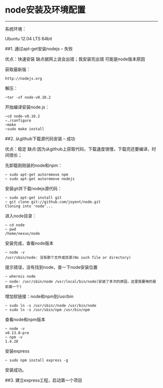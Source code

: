 # node安装及环境配置

------
系统环境：

Ubuntu 12.04 LTS 64bit

##1. 通过apt-get安装nodejs – 失败

优点：快速安装 缺点据网上说会出错；我安装完出错 可能是node版本原因

获取最新版：

    http://nodejs.org
    
解压：

    ~tar -xf node-v0.10.2 
    
开始编译安装node.js：

    ~cd node-v0.10.2
    ~./configure
    ~make
    ~sudo make install 
    
##2. 从github下载源代码安装 – 成功

优点：稳定 缺点:因为从github上获取代码，下载速度很慢，下载完还要编译，时间很长；

先卸载刚刚装的node和npm： 

    ~ sudo apt-get autoremove npm
    ~ sudo apt-get autoremove nodejs
    
安装git并下载nodejs源代码： 

    ~ sudo apt-get install git
    ~ git clone git://github.com/joyent/node.git
    Cloning into 'node'...
    
进入node目录： 

    ~ cd node
    ~ pwd
    /home/nexus/node 
    
安装完成，查看node版本

    ~ node -v
    /usr/sbin/node: 没有那个文件或目录(No such file or directory)
    
提示错误，没有找到node，查一下node安装位置

    ~ whereis node
    ~ node: /usr/sbin/node /usr/local/bin/node(安装了多次的原因，这里我要用的是前面一个)

增加软链接：node和npm到/usr/bin 

    ~ sudo ln -s /usr/sbin//node /usr/bin/node
    ~ sudo ln -s /usr/sbin/npm /usr/bin/npm

查看node和npm版本

    ~ node -v
    v0.13.0-pre
    ~ npm -v
    1.4.28

安装express

    ~ sudo npm install express -g
    
安装成功。 
    
##3. 建立express工程，启动第一个项目







    
